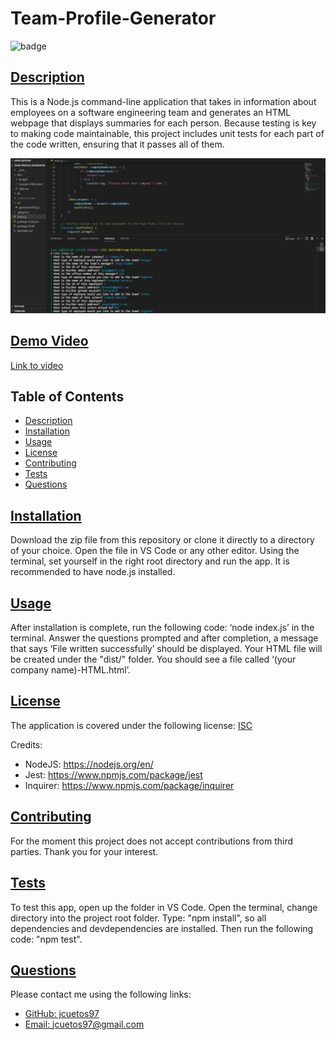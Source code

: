 # Team-Profile-Generator
 
![badge](https://img.shields.io/badge/license-isc-blue)

## [Description](#table-of-contents)

This is a Node.js command-line application that takes in information about employees on a software engineering team and generates an HTML webpage that displays summaries for each person. Because testing is key to making code maintainable, this project includes unit tests for each part of the code written, ensuring that it passes all of them.

![Demo](./dist/images/SS%20DEMO.png)

## [Demo Video](./dist/images/Team-Profile%20Generator%20Demo.webm)
[Link to video](https://drive.google.com/file/d/1GEQNU5Sw9neb_LU-KwUL9GAUd7uRkv2p/view) 

## Table of Contents
* [Description](#description)
* [Installation](#installation)
* [Usage](#usage)
* [License](#license)
* [Contributing](#contributing)
* [Tests](#tests)
* [Questions](#questions)



## [Installation](#table-of-contents)

Download the zip file from this repository or clone it directly to a directory of your choice. Open the file in VS Code or any other editor. Using the terminal, set yourself in the right root directory and run the app. It is recommended to have node.js installed. 

## [Usage](#table-of-contents)

After installation is complete, run the following code: ‘node index.js’ in the terminal. Answer the questions prompted and after completion, a message that says ‘File written successfully’ should be displayed. Your HTML file will be created under the "dist/" folder. You should see a file called ‘(your company name)-HTML.html’.  


## [License](#table-of-contents)
The application is covered under the following license:
[ISC](https://choosealicense.com/licenses/isc)

Credits:

- NodeJS: https://nodejs.org/en/
- Jest: https://www.npmjs.com/package/jest
- Inquirer: https://www.npmjs.com/package/inquirer


## [Contributing](#table-of-contents)

For the moment this project does not accept contributions from third parties. Thank you for your interest.

## [Tests](#table-of-contents)

To test this app, open up the folder in VS Code. Open the terminal, change directory into the project root folder. Type: "npm install", so all dependencies and devdependencies are installed. Then run the following code: "npm test".   

## [Questions](#table-of-contents)

Please contact me using the following links:
* [GitHub: jcuetos97](https://github.com/jcuetos97)
* [Email: jcuetos97@gmail.com](mailto:jcuetos97@gmail.com)